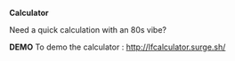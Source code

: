__Calculator__

Need a quick calculation with an 80s vibe? 

__DEMO__ 
To demo the calculator : http://lfcalculator.surge.sh/


